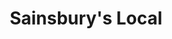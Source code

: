 ---
title: "Sainsbury's Local"
url: /darlington/sainsburys-local-clifton-road/
shop: convenience
---